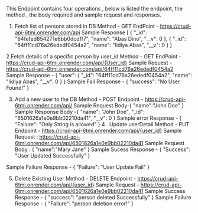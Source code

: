 This Endpoint contains four operations , below is listed the endpoint, the method , the body required and sample request and responses.
1. Fetch list of persons stored in DB
   Method - GET
   EndPoint - https://crud-api-6tmi.onrender.com/api
   Sample Response
     [
    {
        "_id": "64fefed854271e6bb0dcdff7",
        "name": "Abas Dino",
        "__v": 0
    },
    {
        "_id": "64ff11cd76a26ededf0454a2",
        "name": "lidiya Abas",
        "__v": 0
    }
]

2.Fetch details of a specific person by user_id
  Method - GET
  EndPoint - https://crud-api-6tmi.onrender.com/api/{User_id}
  Sample Request - https://crud-api-6tmi.onrender.com/api/64ff11cd76a26ededf0454a2
  Sample Response - {
    "user": {
        "_id": "64ff11cd76a26ededf0454a2",
        "name": "lidiya Abas",
        "__v": 0
    }
}
Sample Fail Response - {
    "success": "No User Found!"
}

3. Add a new user to the DB
   Method - POST
   Endpoint - https://crud-api-6tmi.onrender.com/api/
   Sample Request Body-{
    "name":"John Doe"
}
   Sample Response Body -{
    "name": "John Doe",
    "_id": "6501626a1e0e9bb02210da41",
    "__v": 0
}
Sample error Response - {
    "Failure": "Only String is allowed"
}
4 . Update userDetail
   Method - PUT
   Endpoint - https://crud-api-6tmi.onrender.com/api/{user_id}
   Sample Request : https://crud-api-6tmi.onrender.com/api/6501626a1e0e9bb02210da41
   Sample Request Body : {
    "name":"Mary Jane"
}
  Sample Sucess Response - {
    "Success": "User Updated Successfully"
}

  Sample Failure Response - {
    "Failure": "User Update Fail"
}

5. Delete Existing User
   Method - DELETE
   Endpoint - https://crud-api-6tmi.onrender.com/api/{user_id}
   Sample Request - https://crud-api-6tmi.onrender.com/api/6501626a1e0e9bb02210da41
   Sample Success Response - {
    "success": "person deleted Successfully"
}
   Sample Failure Response - {
    "Failure": "person deletion error!"
}
